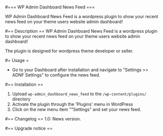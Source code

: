 #=== WP Admin Dashboard News Feed ===


WP Admin Dashboard News Feed is a wordpress plugin to show your recent news feed on your theme users website admin dashboard! 

#== Description ==
WP Admin Dashboard News Feed is a wordpress plugin to show your recent news feed on your theme users website admin dashboard!

The plugin is designed for wordpress theme developer or seller. 

#= Usage =

* Go to your Dashboard after installation and navigate to "Settings >> ADNF Settings" to configure the news feed.


#== Installation ==
1. Upload `wp-admin_dashboard_news_feed` to the `/wp-content/plugins/` directory
2. Activate the plugin through the 'Plugins' menu in WordPress
3. Click on the new menu item ""Settings" and set your news feed.



#== Changelog ==
1.0: News version.

#== Upgrade notice ==
